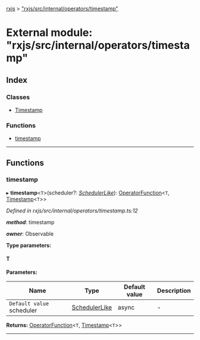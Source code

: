 [rxjs](../README.md) > ["rxjs/src/internal/operators/timestamp"](../modules/_rxjs_src_internal_operators_timestamp_.md)

# External module: "rxjs/src/internal/operators/timestamp"

## Index

### Classes

* [Timestamp](../classes/_rxjs_src_internal_operators_timestamp_.timestamp.md)

### Functions

* [timestamp](_rxjs_src_internal_operators_timestamp_.md#timestamp-1)

---

## Functions

<a id="timestamp-1"></a>

###  timestamp

▸ **timestamp**<`T`>(scheduler?: *[SchedulerLike](../interfaces/_rxjs_src_internal_types_.schedulerlike.md)*): [OperatorFunction](../interfaces/_rxjs_src_internal_types_.operatorfunction.md)<`T`, [Timestamp](../classes/_rxjs_src_internal_operators_timestamp_.timestamp.md)<`T`>>

*Defined in rxjs/src/internal/operators/timestamp.ts:12*

*__method__*: timestamp

*__owner__*: Observable

**Type parameters:**

#### T 
**Parameters:**

| Name | Type | Default value | Description |
| ------ | ------ | ------ | ------ |
| `Default value` scheduler | [SchedulerLike](../interfaces/_rxjs_src_internal_types_.schedulerlike.md) |  async |  \- |

**Returns:** [OperatorFunction](../interfaces/_rxjs_src_internal_types_.operatorfunction.md)<`T`, [Timestamp](../classes/_rxjs_src_internal_operators_timestamp_.timestamp.md)<`T`>>

___

